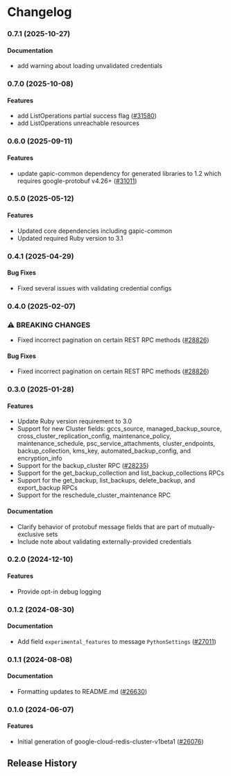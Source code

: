 # Changelog

### 0.7.1 (2025-10-27)

#### Documentation

* add warning about loading unvalidated credentials 

### 0.7.0 (2025-10-08)

#### Features

* add ListOperations partial success flag ([#31580](https://github.com/googleapis/google-cloud-ruby/issues/31580)) 
* add ListOperations unreachable resources 

### 0.6.0 (2025-09-11)

#### Features

* update gapic-common dependency for generated libraries to 1.2 which requires google-protobuf v4.26+ ([#31011](https://github.com/googleapis/google-cloud-ruby/issues/31011)) 

### 0.5.0 (2025-05-12)

#### Features

* Updated core dependencies including gapic-common 
* Updated required Ruby version to 3.1 

### 0.4.1 (2025-04-29)

#### Bug Fixes

* Fixed several issues with validating credential configs 

### 0.4.0 (2025-02-07)

### ⚠ BREAKING CHANGES

* Fixed incorrect pagination on certain REST RPC methods ([#28826](https://github.com/googleapis/google-cloud-ruby/issues/28826))

#### Bug Fixes

* Fixed incorrect pagination on certain REST RPC methods ([#28826](https://github.com/googleapis/google-cloud-ruby/issues/28826)) 

### 0.3.0 (2025-01-28)

#### Features

* Update Ruby version requirement to 3.0 
* Support for new Cluster fields: gccs_source, managed_backup_source, cross_cluster_replication_config, maintenance_policy, maintenance_schedule, psc_service_attachments, cluster_endpoints, backup_collection, kms_key, automated_backup_config, and encryption_info 
* Support for the backup_cluster RPC ([#28235](https://github.com/googleapis/google-cloud-ruby/issues/28235)) 
* Support for the get_backup_collection and list_backup_collections RPCs 
* Support for the get_backup, list_backups, delete_backup, and export_backup RPCs 
* Support for the reschedule_cluster_maintenance RPC 
#### Documentation

* Clarify behavior of protobuf message fields that are part of mutually-exclusive sets 
* Include note about validating externally-provided credentials 

### 0.2.0 (2024-12-10)

#### Features

* Provide opt-in debug logging 

### 0.1.2 (2024-08-30)

#### Documentation

* Add field `experimental_features` to message `PythonSettings` ([#27011](https://github.com/googleapis/google-cloud-ruby/issues/27011)) 

### 0.1.1 (2024-08-08)

#### Documentation

* Formatting updates to README.md ([#26630](https://github.com/googleapis/google-cloud-ruby/issues/26630)) 

### 0.1.0 (2024-06-07)

#### Features

* Initial generation of google-cloud-redis-cluster-v1beta1 ([#26076](https://github.com/googleapis/google-cloud-ruby/issues/26076)) 

## Release History

